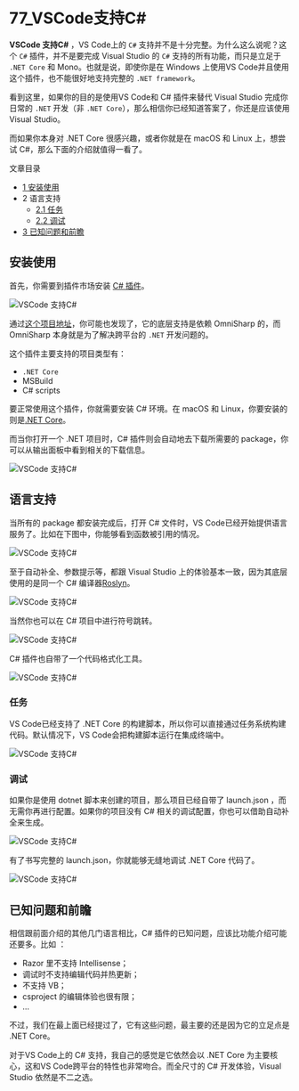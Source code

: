 # 77_VSCode支持C#

**VSCode 支持C#** ，VS Code上的 `C#` 支持并不是十分完整。为什么这么说呢？这个 `C#` 插件，并不是要完成 Visual Studio 的 `C#` 支持的所有功能，而只是立足于 `.NET Core` 和 Mono。也就是说，即使你是在 Windows 上使用VS Code并且使用这个插件，也不能很好地支持完整的 `.NET framework`。

看到这里，如果你的目的是使用VS Code和 C# 插件来替代 Visual Studio 完成你日常的 `.NET` 开发（非 `.NET Core`），那么相信你已经知道答案了，你还是应该使用 Visual Studio。

而如果你本身对 .NET Core 很感兴趣，或者你就是在 macOS 和 Linux 上，想尝试 C#，那么下面的介绍就值得一看了。

文章目录

- [1 安装使用](https://geek-docs.com/vscode/vscode-tutorials/vscode-support-cs.html#i)
- 2 语言支持
  - [2.1 任务](https://geek-docs.com/vscode/vscode-tutorials/vscode-support-cs.html#i-3)
  - [2.2 调试](https://geek-docs.com/vscode/vscode-tutorials/vscode-support-cs.html#i-4)
- [3 已知问题和前瞻](https://geek-docs.com/vscode/vscode-tutorials/vscode-support-cs.html#i-5)

## 安装使用

首先，你需要到插件市场安装 [C# 插件](https://marketplace.visualstudio.com/items?itemName=ms-vscode.csharp)。

![VSCode 支持C#](image/python-cs-17.png)

通过[这个项目地址](https://github.com/OmniSharp/omnisharp-vscode)，你可能也发现了，它的底层支持是依赖 OmniSharp 的，而OmniSharp 本身就是为了解决跨平台的 `.NET` 开发问题的。

这个插件主要支持的项目类型有：

- `.NET Core`
- MSBuild
- C# scripts

要正常使用这个插件，你就需要安装 C# 环境。在 macOS 和 Linux，你要安装的则是[.NET Core](https://www.microsoft.com/net/learn/dotnet/hello-world-tutorial)。

而当你打开一个 .NET 项目时，C# 插件则会自动地去下载所需要的 package，你可以从输出面板中看到相关的下载信息。

![VSCode 支持C#](image/python-cs-18.png)

## 语言支持

当所有的 package 都安装完成后，打开 C# 文件时，VS Code已经开始提供语言服务了。比如在下图中，你能够看到函数被引用的情况。

![VSCode 支持C#](image/python-cs-19.png)

至于自动补全、参数提示等，都跟 Visual Studio 上的体验基本一致，因为其底层使用的是同一个 C# 编译器[Roslyn](https://github.com/dotnet/roslyn)。

![VSCode 支持C#](image/python-cs-20.gif)

当然你也可以在 C# 项目中进行符号跳转。

![VSCode 支持C#](image/python-cs-21.gif)

C# 插件也自带了一个代码格式化工具。

![VSCode 支持C#](image/python-cs-22.gif)

### 任务

VS Code已经支持了 .NET Core 的构建脚本，所以你可以直接通过任务系统构建代码。默认情况下，VS Code会把构建脚本运行在集成终端中。

![VSCode 支持C#](image/python-cs-23.gif)

### 调试

如果你是使用 dotnet 脚本来创建的项目，那么项目已经自带了 launch.json ，而无需你再进行配置。如果你的项目没有 C# 相关的调试配置，你也可以借助自动补全来生成。

![VSCode 支持C#](image/python-cs-24.gif)

有了书写完整的 launch.json，你就能够无缝地调试 .NET Core 代码了。

![VSCode 支持C#](image/python-cs-25.gif)

## 已知问题和前瞻

相信跟前面介绍的其他几门语言相比，C# 插件的已知问题，应该比功能介绍可能还要多。比如 ：

- Razor 里不支持 Intellisense；
- 调试时不支持编辑代码并热更新；
- 不支持 VB；
- csproject 的编辑体验也很有限；
- …

不过，我们在最上面已经提过了，它有这些问题，最主要的还是因为它的立足点是 .NET Core。

对于VS Code上的 C# 支持，我自己的感觉是它依然会以 .NET Core 为主要核心，这和VS Code跨平台的特性也非常吻合。而全尺寸的 C# 开发体验，Visual Studio 依然是不二之选。